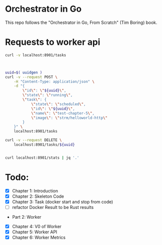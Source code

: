 # Orchestrator in Go


This repo follows the "Orchestrator in Go, From Scratch" (Tim Boring) book.


# Requests to worker api

```bash
curl -v localhost:8901/tasks



uuid=$( uuidgen )
curl -v --request POST \
    -H "Content-Type: application/json" \
    -d "{
        \"id\": \"${uuid}\",
        \"state\": \"running\",
        \"task\": {
            \"state\": \"scheduled\",
            \"id\": \"${uuid}\",
            \"name\": \"test-chapter-5\",
            \"image\": \"strm/helloworld-http\"
        }
    }" \
    localhost:8901/tasks

curl -v --request DELETE \
    localhost:8901/tasks/${uuid}


curl localhost:8901/stats | jq '.'
```


# Todo:
- [x] Chapter 1: Introduction
- [x] Chapter 2: Skeleton Code
- [x] Chapter 3: Task (docker start and stop from code)
- [ ] refactor Docker Result to be Rust results
- Part 2: Worker
- [x] Chapter 4: V0 of Worker
- [x] Chapter 5: Worker API
- [x] Chapter 6: Worker Metrics

